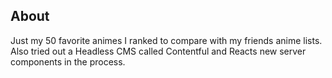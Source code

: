 ## About 

Just my 50 favorite animes I ranked to compare with my friends anime lists.
Also tried out a Headless CMS called Contentful and Reacts new server components in the process.
